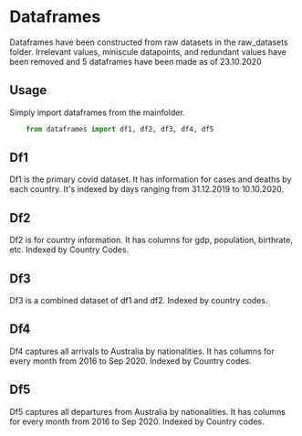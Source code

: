 # Dataframes
Dataframes have been constructed from raw datasets in the raw_datasets folder. Irrelevant values, miniscule datapoints, and redundant values have been removed and 5 dataframes have been made as of 23.10.2020

## Usage
Simply import dataframes from the mainfolder. 

```python
    from dataframes import df1, df2, df3, df4, df5
```

## Df1
Df1 is the primary covid dataset. It has information for cases and deaths by each country. It's indexed by days ranging from 31.12.2019 to 10.10.2020.

## Df2 
Df2 is for country information. It has columns for gdp, population, birthrate, etc. Indexed by Country Codes.

## Df3 
Df3 is a combined dataset of df1 and df2. Indexed by country codes.

## Df4
Df4 captures all arrivals to Australia by nationalities. It has columns for every month from 2016 to Sep 2020. Indexed by Country codes.

## Df5 
Df5 captures all departures from Australia by nationalities. It has columns for every month from 2016 to Sep 2020. Indexed by Country codes.
